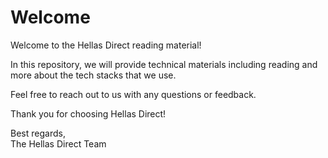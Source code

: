 # Welcome

Welcome to the Hellas Direct reading material!

In this repository, we will provide technical materials including reading and more about the tech stacks that we use.

Feel free to reach out to us with any questions or feedback.

Thank you for choosing Hellas Direct!

Best regards,  
The Hellas Direct Team